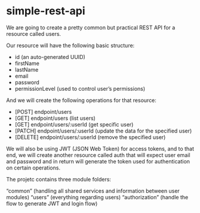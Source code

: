 # simple-rest-api
We are going to create a pretty common but practical REST API for a resource called users.

Our resource will have the following basic structure:

* id (an auto-generated UUID)
* firstName
* lastName
* email
* password
* permissionLevel (used to control user’s permissions)

And we will create the following operations for that resource:

* [POST] endpoint/users
* [GET] endpoint/users (list users)
* [GET] endpoint/users/:userId (get specific user)
* [PATCH] endpoint/users/:userId (update the data for the specified user)
* [DELETE] endpoint/users/:userId (remove the specified user)

We will also be using JWT (JSON Web Token) for access tokens, and to that end, we will create another resource called auth that will expect user email and password and in return will generate the token used for authentication on certain operations.

The projetc contains three module folders:

“common” (handling all shared services and information between user modules)
“users” (everything regarding users)
“authorization” (handle the flow to generate JWT and login flow) 
